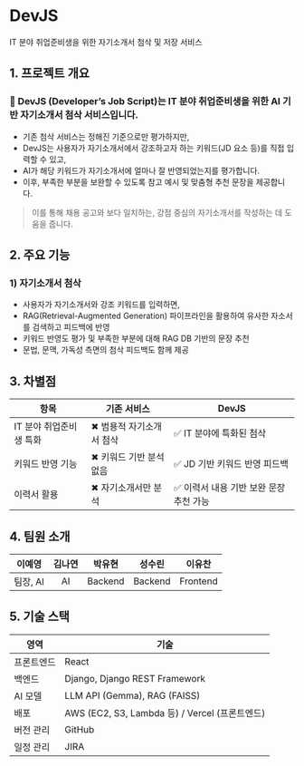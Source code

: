# DevJS
IT 분야 취업준비생을 위한 자기소개서 첨삭 및 저장 서비스

## 1. 프로젝트 개요

### 📌 DevJS (Developer’s Job Script)는 IT 분야 취업준비생을 위한 AI 기반 자기소개서 첨삭 서비스입니다.
- 기존 첨삭 서비스는 정해진 기준으로만 평가하지만,  
- DevJS는 사용자가 자기소개서에서 강조하고자 하는 키워드(JD 요소 등)를 직접 입력할 수 있고,  
- AI가 해당 키워드가 자기소개서에 얼마나 잘 반영되었는지를 평가합니다.  
- 이후, 부족한 부분을 보완할 수 있도록 참고 예시 및 맞춤형 추천 문장을 제공합니다.

> 이를 통해 채용 공고와 보다 일치하는, 강점 중심의 자기소개서를 작성하는 데 도움을 줍니다.

## 2. 주요 기능

### 1) 자기소개서 첨삭
- 사용자가 자기소개서와 강조 키워드를 입력하면,
- RAG(Retrieval-Augmented Generation) 파이프라인을 활용하여 유사한 자소서를 검색하고 피드백에 반영
- 키워드 반영도 평가 및 부족한 부분에 대해 RAG DB 기반의 문장 추천
- 문법, 문맥, 가독성 측면의 첨삭 피드백도 함께 제공

## 3. 차별점

| **항목** | **기존 서비스** | **DevJS** |
| --- | --- | --- |
| IT 분야 취업준비생 특화 | ✖ 범용적 자기소개서 첨삭 | ✅ IT 분야에 특화된 첨삭 |
| 키워드 반영 기능 | ✖ 키워드 기반 분석 없음 | ✅ JD 기반 키워드 반영 피드백 |
| 이력서 활용 | ✖ 자기소개서만 분석 | ✅ 이력서 내용 기반 보완 문장 추천 가능 |

## 4. 팀원 소개

| 이예영 | 김나연 | 박유현 | 성수린 | 이유찬 |
|:--:|:--:|:--:|:--:|:--:|
| 팀장, AI | AI | Backend | Backend | Frontend |

## 5. 기술 스택

| **영역** | **기술** |
| --- | --- |
| 프론트엔드 | React |
| 백엔드 | Django, Django REST Framework | 
| AI 모델 | LLM API (Gemma), RAG (FAISS) |
| 배포 | AWS (EC2, S3, Lambda 등) / Vercel (프론트엔드) |
| 버전 관리 | GitHub |
| 일정 관리 | JIRA |
